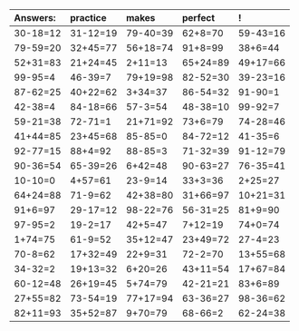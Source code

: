 | Answers: | practice | makes | perfect | ! |
| :--- | :--- | :--- | :--- | :--- |
| 30-18=12 | 31-12=19 | 79-40=39 | 62+8=70 | 59-43=16 | 
| 79-59=20 | 32+45=77 | 56+18=74 | 91+8=99 | 38+6=44 | 
| 52+31=83 | 21+24=45 | 2+11=13 | 65+24=89 | 49+17=66 | 
| 99-95=4 | 46-39=7 | 79+19=98 | 82-52=30 | 39-23=16 | 
| 87-62=25 | 40+22=62 | 3+34=37 | 86-54=32 | 91-90=1 | 
| 42-38=4 | 84-18=66 | 57-3=54 | 48-38=10 | 99-92=7 | 
| 59-21=38 | 72-71=1 | 21+71=92 | 73+6=79 | 74-28=46 | 
| 41+44=85 | 23+45=68 | 85-85=0 | 84-72=12 | 41-35=6 | 
| 92-77=15 | 88+4=92 | 88-85=3 | 71-32=39 | 91-12=79 | 
| 90-36=54 | 65-39=26 | 6+42=48 | 90-63=27 | 76-35=41 | 
| 10-10=0 | 4+57=61 | 23-9=14 | 33+3=36 | 2+25=27 | 
| 64+24=88 | 71-9=62 | 42+38=80 | 31+66=97 | 10+21=31 | 
| 91+6=97 | 29-17=12 | 98-22=76 | 56-31=25 | 81+9=90 | 
| 97-95=2 | 19-2=17 | 42+5=47 | 7+12=19 | 74+0=74 | 
| 1+74=75 | 61-9=52 | 35+12=47 | 23+49=72 | 27-4=23 | 
| 70-8=62 | 17+32=49 | 22+9=31 | 72-2=70 | 13+55=68 | 
| 34-32=2 | 19+13=32 | 6+20=26 | 43+11=54 | 17+67=84 | 
| 60-12=48 | 26+19=45 | 5+74=79 | 42-21=21 | 83+6=89 | 
| 27+55=82 | 73-54=19 | 77+17=94 | 63-36=27 | 98-36=62 | 
| 82+11=93 | 35+52=87 | 9+70=79 | 68-66=2 | 62-24=38 | 

